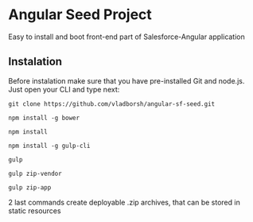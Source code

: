 # Angular Seed Project

Easy to install and boot front-end part of Salesforce-Angular application

## Instalation

Before instalation make sure that you have pre-installed Git and node.js. Just open your CLI and type next:

```
git clone https://github.com/vladborsh/angular-sf-seed.git

npm install -g bower

npm install

npm install -g gulp-cli 

gulp

gulp zip-vendor

gulp zip-app

```

2 last commands create deployable .zip archives, that can be stored in static resources